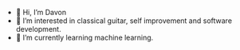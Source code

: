 - 👋 Hi, I’m Davon
- 👀 I’m interested in classical guitar, self improvement and software development.
- 🌱 I’m currently learning machine learning.


<!---
SafraSchwarz/SafraSchwarz is a ✨ special ✨ repository because its `README.md` (this file) appears on your GitHub profile.
You can click the Preview link to take a look at your changes.
--->
